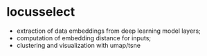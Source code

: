 # locusselect
* extraction of data embeddings from deep learning model layers;
* computation of embedding distance for inputs;
* clustering and visualization with umap/tsne 
